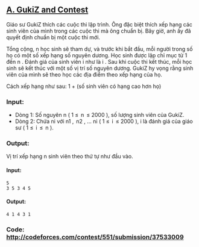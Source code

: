 ## [A. GukiZ and Contest](http://codeforces.com/problemset/problem/551/A)

Giáo sư GukiZ thích các cuộc thi lập trình. Ông đặc biệt thích xếp hạng các sinh viên của mình trong các cuộc thi mà ông chuẩn bị. Bây giờ, anh ấy đã quyết định chuẩn bị một cuộc thi mới.

Tổng cộng, n học sinh sẽ tham dự, và trước khi bắt đầu, mỗi người trong số họ có một số xếp hạng số nguyên dương. Học sinh được lập chỉ mục từ 1 đến n . Đánh giá của sinh viên i như là i . Sau khi cuộc thi kết thúc, mỗi học sinh sẽ kết thúc với một số vị trí số nguyên dương. GukiZ hy vọng rằng sinh viên của mình sẽ theo học các địa điểm theo xếp hạng của họ.

Cách xếp hạng như sau: 1 + (số sinh viên có hạng cao hơn họ)

### Input:
+ Dòng 1: Số nguyên n ( 1 ≤  n  ≤ 2000 ), số lượng sinh viên của GukiZ.
+ Dòng 2: Chứa ni với n1 ,  n2 , ... ni ( 1 ≤  i  ≤ 2000 ), i là đánh giá của giáo sư ( 1 ≤  i  ≤  n ).

### Output:
Vị trí xếp hạng n sinh viên theo thứ tự như đầu vào.

#### Input:

```
5 
3 5 3 4 5
```

#### Output:

```
4 1 4 3 1
```

### Code: http://codeforces.com/contest/551/submission/37533009


